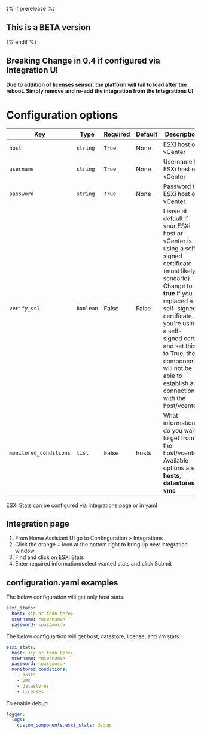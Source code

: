 {% if prerelease %}

## This is a BETA version

{% endif %}

## **Breaking Change in 0.4 if configured via Integration UI**

**Due to addition of licenses sensor, the platform will fail to load after the reboot. Simply remove and re-add the integration from the Integrations UI**

# Configuration options

| Key                    | Type      | Required | Default | Description                                                                                                                                                                                                                                                                                                     |
| ---------------------- | --------- | -------- | ------- | --------------------------------------------------------------------------------------------------------------------------------------------------------------------------------------------------------------------------------------------------------------------------------------------------------------- |
| `host`                 | `string`  | `True`   | None    | ESXi host or vCenter                                                                                                                                                                                                                                                                                            |
| `username`             | `string`  | `True`   | None    | Username to ESXi host or vCenter                                                                                                                                                                                                                                                                                |
| `password`             | `string`  | `True`   | None    | Password to ESXi host or vCenter                                                                                                                                                                                                                                                                                |
| `verify_ssl`           | `boolean` | False    | False   | Leave at default if your ESXi host or vCenter is using a self-signed certificate (most likely scneario). Change to **true** if you replaced a self-signed certificate. If you're using a self-signed cert and set this to True, the component will not be able to establish a connection with the host/vcenter. |
| `monitored_conditions` | `list`    | False    | hosts   | What information do you want to get from the host/vcenter. Available options are **hosts**, **datastores**, **vms**                                                                                                                                                                                             |

ESXi Stats can be configured via Integrations page or in yaml

## Integration page

1. From Home Assistant UI go to Confinguration > Integrations
2. Click the orange + icon at the bottom right to bring up new integration window
3. Find and click on ESXi Stats
4. Enter required information/select wanted stats and click Submit

## configuration.yaml examples

The below configuration will get only host stats.

```yaml
esxi_stats:
  host: <ip or fqdn here>
  username: <username>
  password: <password>
```

The below configuartion will get host, datastore, license, and vm stats.

```yaml
esxi_stats:
  host: <ip or fqdn here>
  username: <username>
  password: <password>
  monitored_conditions:
    - hosts
    - vms
    - datastores
    - licenses
```

To enable debug

```yaml
logger:
  logs:
    custom_components.esxi_stats: debug
```
